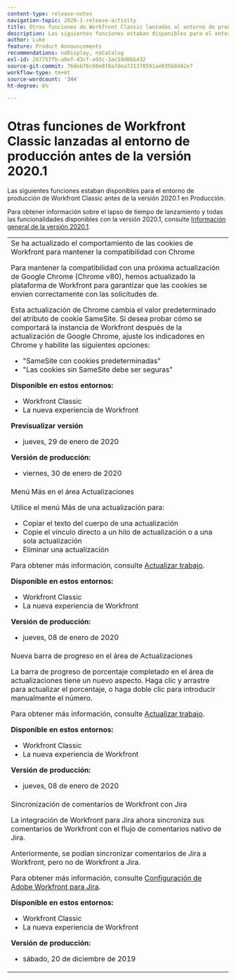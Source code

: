 ```yaml
---
content-type: release-notes
navigation-topic: 2020-1-release-activity
title: Otras funciones de Workfront Classic lanzadas al entorno de producción antes de la versión 2020.1
description: Las siguientes funciones estaban disponibles para el entorno de producción de Workfront Classic antes de la versión 2020.1 en Producción.
author: Luke
feature: Product Announcements
recommendations: noDisplay, noCatalog
exl-id: 267757fb-a8ef-43cf-a93c-3ac59d8bb432
source-git-commit: 76deb76c66e8f8a7dea721378591ae035b8d42e7
workflow-type: tm+mt
source-wordcount: '344'
ht-degree: 6%

---
```


# Otras funciones de Workfront Classic lanzadas al entorno de producción antes de la versión 2020.1

Las siguientes funciones estaban disponibles para el entorno de producción de Workfront Classic antes de la versión 2020.1 en Producción.

Para obtener información sobre el lapso de tiempo de lanzamiento y todas las funcionalidades disponibles con la versión 2020.1, consulte [Información general de la versión 2020.1](../../../product-announcements/product-releases/2020.1-release-activity/2020.1-release-overview.md).

<table style="table-layout:auto"> 
 <col> 
 <tbody> 
  <tr data-mc-conditions=""> 
   <td> Se ha actualizado el comportamiento de las cookies de Workfront para mantener la compatibilidad con Chrome <p>Para mantener la compatibilidad con una próxima actualización de Google Chrome (Chrome v80), hemos actualizado la plataforma de Workfront para garantizar que las cookies se envíen correctamente con las solicitudes de. </p> <p>Esta actualización de Chrome cambia el valor predeterminado del atributo de cookie SameSite. Si desea probar cómo se comportará la instancia de Workfront después de la actualización de Google Chrome, ajuste los indicadores en Chrome y habilite las siguientes opciones: </p> 
    <ul> 
     <li>"SameSite con cookies predeterminadas" </li> 
     <li>"Las cookies sin SameSite debe ser seguras"</li> 
    </ul> 
    <div class="workfront_plans"> 
     <p><strong>Disponible en estos entornos:</strong> </p> 
     <ul> 
      <li>Workfront Classic</li> 
      <li>La nueva experiencia de Workfront</li> 
     </ul> 
     <p><strong>Previsualizar versión</strong> </p> 
     <ul> 
      <li>jueves, 29 de enero de 2020</li> 
     </ul> 
     <p><strong>Versión de producción:</strong> </p> 
     <ul> 
      <li> viernes, 30 de enero de 2020</li> 
     </ul> 
    </div> </td> 
  </tr> 
  <tr> 
   <td>Menú Más en el área Actualizaciones <p>Utilice el menú Más de una actualización para:</p> 
    <ul> 
     <li>Copiar el texto del cuerpo de una actualización</li> 
     <li>Copie el vínculo directo a un hilo de actualización o a una sola actualización</li> 
     <li>Eliminar una actualización</li> 
    </ul> <p>Para obtener más información, consulte <a href="../../../workfront-basics/updating-work-items-and-viewing-updates/update-work.md" class="MCXref xref" xrefformat="{para}">Actualizar trabajo</a>.</p> 
    <div class="workfront_plans"> 
     <p><strong>Disponible en estos entornos:</strong> </p> 
     <ul> 
      <li>Workfront Classic</li> 
      <li>La nueva experiencia de Workfront</li> 
     </ul> 
     <p><strong>Versión de producción:</strong> </p> 
     <ul> 
      <li> jueves, 08 de enero de 2020</li> 
     </ul> 
    </div> </td> 
  </tr> 
  <tr data-mc-conditions=""> 
   <td>Nueva barra de progreso en el área de Actualizaciones <p>La barra de progreso de porcentaje completado en el área de actualizaciones tiene un nuevo aspecto. Haga clic y arrastre para actualizar el porcentaje, o haga doble clic para introducir manualmente el número.</p> <p>Para obtener más información, consulte <a href="../../../workfront-basics/updating-work-items-and-viewing-updates/update-work.md" class="MCXref xref" xrefformat="{para}">Actualizar trabajo</a>.</p> 
    <div class="workfront_plans"> 
     <p><strong>Disponible en estos entornos:</strong> </p> 
     <ul> 
      <li>Workfront Classic</li> 
      <li>La nueva experiencia de Workfront</li> 
     </ul> 
     <p><strong>Versión de producción:</strong> </p> 
     <ul> 
      <li> jueves, 08 de enero de 2020</li> 
     </ul> 
    </div> </td> 
  </tr> 
  <tr> 
   <td> Sincronización de comentarios de Workfront con Jira <p>La integración de Workfront para Jira ahora sincroniza sus comentarios de Workfront con el flujo de comentarios nativo de Jira.</p> <p>Anteriormente, se podían sincronizar comentarios de Jira a Workfront, pero no de Workfront a Jira. </p> <p>Para obtener más información, consulte <a href="../../../workfront-integrations-and-apps/use-workfront-with-jira/configure-workfront-for-jira.md" class="MCXref xref" xrefformat="{para}">Configuración de Adobe Workfront para Jira</a>.</p> 
    <div class="workfront_plans"> 
     <p><strong>Disponible en estos entornos:</strong> </p> 
     <ul> 
      <li>Workfront Classic</li> 
      <li>La nueva experiencia de Workfront</li> 
     </ul> 
     <p><strong>Versión de producción:</strong> </p> 
     <ul> 
      <li> sábado, 20 de diciembre de 2019</li> 
     </ul> 
    </div> </td> 
  </tr> 
 </tbody> 
</table>
